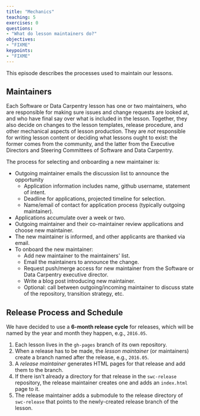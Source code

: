 ```yaml
---
title: "Mechanics"
teaching: 5
exercises: 0
questions:
- "What do lesson maintainers do?"
objectives:
- "FIXME"
keypoints:
- "FIXME"
---
```

This episode describes the processes used to maintain our lessons.

## Maintainers

Each Software or Data Carpentry lesson has one or two maintainers,
who are responsible for making sure issues and change requests are looked at,
and who have final say over what is included in the lesson.
Together,
they also decide on changes to the lesson templates,
release procedure,
and other mechanical aspects of lesson production.
They are *not* responsible for writing lesson content or deciding what lessons ought to exist:
the former comes from the community,
and the latter from the Executive Directors and Steering Committees of Software and Data Carpentry.

The process for selecting and onboarding a new maintainer is:

*   Outgoing maintainer emails the discussion list to announce the opportunity
    *    Application information includes name, github username, statement of intent.
    *    Deadline for applications, projected timeline for selection.
    *    Name/email of contact for application process (typically outgoing maintainer).
*   Applications accumulate over a week or two.
*   Outgoing maintainer and their co-maintainer review applications and choose new maintainer. 
*   The new maintainer is informed, and other applicants are thanked via email. 
*   To onboard the new maintainer:
    *    Add new maintainer to the maintainers' list.
    *    Email the maintainers to announce the change. 
    *    Request push/merge access for new maintainer from the Software or Data Carpentry executive director.  
    *    Write a blog post introducing new maintainer.  
    *    Optional: call between outgoing/incoming maintainer to discuss state of the repository, transition strategy, etc. 

## Release Process and Schedule

We have decided to use a **6-month release cycle** for releases, which
will be named by the year and month they happen, e.g., `2016.05`.

1. Each lesson lives in the `gh-pages` branch of its own repository.
2. When a release has to be made,
    the *lesson maintainer* (or maintainers) create a branch named after the release, e.g., `2016.05`.
3. A *release maintainer* generates HTML pages for that release and add them to the branch.
4. If there isn't already a directory for that release in the `swc-release` repository,
   the release maintainer creates one
   and adds an `index.html` page to it.
5. The release maintainer adds a submodule to the release directory of `swc-release`
   that points to the newly-created release branch of the lesson.
